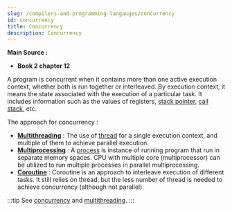 ```yaml
---
slug: /compilers-and-programming-langauges/concurrency
id: concurrency
title: Concurrency
description: Concurrency
---
```


**Main Source :**

- **Book 2 chapter 12**

A program is concurrent when it contains more than one active execution context, whether both is run together or interleaved. By execution context, it means the state associated with the execution of a particular task. It includes information such as the values of registers, [stack pointer](/computer-organization-and-architecture/registers-and-ram#type-of-registers), [call stack](/programming-language-theory/subroutines#call-stack), etc.

The approach for concurrency :

- **[Multithreading](/computer-and-programming-fundamentals/concurrency#multithreading)** : The use of [thread](/computer-and-programming-fundamentals/concurrency#thread) for a single execution context, and multiple of them to achieve parallel execution.
- **[Multiprocessing](/computer-and-programming-fundamentals/concurrency#multiprocessing)** : A [process](/computer-and-programming-fundamentals/concurrency#process) is instance of running program that run in separate memory spaces. CPU with multiple core (multiprocessor) can be utilized to run multiple processes in parallel multiprocessing.
- **[Coroutine](/computer-and-programming-fundamentals/concurrency#coroutine)** : Coroutine is an approach to interleave execution of different tasks. It still relies on thread, but the less number of thread is needed to achieve concurrency (although not parallel).

:::tip
See [concurrency](/computer-and-programming-fundamentals/concurrency) and [multithreading](/operating-system/multithreading).
:::

